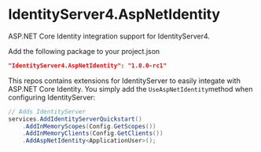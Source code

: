 # IdentityServer4.AspNetIdentity

ASP.NET Core Identity integration support for IdentityServer4.

Add the following package to your project.json

```json
"IdentityServer4.AspNetIdentity": "1.0.0-rc1"
```

This repos contains extensions for IdentityServer to easily integate with ASP.NET Core Identity. You simply add the `UseAspNetIdentity`method when configuring IdentityServer:

```csharp
// Adds IdentityServer
services.AddIdentityServerQuickstart()
    .AddInMemoryScopes(Config.GetScopes())
    .AddInMemoryClients(Config.GetClients())
    .AddAspNetIdentity<ApplicationUser>();
```
